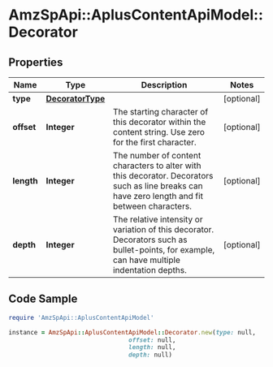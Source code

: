 # AmzSpApi::AplusContentApiModel::Decorator

## Properties

Name | Type | Description | Notes
------------ | ------------- | ------------- | -------------
**type** | [**DecoratorType**](DecoratorType.md) |  | [optional] 
**offset** | **Integer** | The starting character of this decorator within the content string. Use zero for the first character. | [optional] 
**length** | **Integer** | The number of content characters to alter with this decorator. Decorators such as line breaks can have zero length and fit between characters. | [optional] 
**depth** | **Integer** | The relative intensity or variation of this decorator. Decorators such as bullet-points, for example, can have multiple indentation depths. | [optional] 

## Code Sample

```ruby
require 'AmzSpApi::AplusContentApiModel'

instance = AmzSpApi::AplusContentApiModel::Decorator.new(type: null,
                                 offset: null,
                                 length: null,
                                 depth: null)
```


